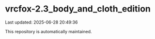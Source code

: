 # vrcfox-2.3_body_and_cloth_edition

Last updated: 2025-06-28 20:49:36

This repository is automatically maintained.
